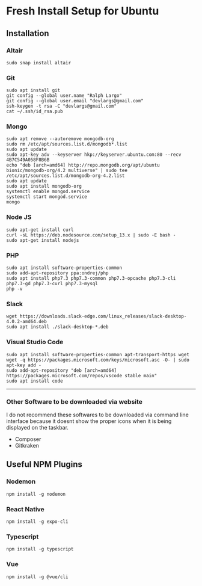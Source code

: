 # Fresh Install Setup for Ubuntu

## Installation

### Altair

```
sudo snap install altair
```

### Git

```
sudo apt install git
git config --global user.name "Ralph Largo"
git config --global user.email "devlargs@gmail.com"
ssh-keygen -t rsa -C "devlargs@gmail.com"
cat ~/.ssh/id_rsa.pub
```

### Mongo

```
sudo apt remove --autoremove mongodb-org
sudo rm /etc/apt/sources.list.d/mongodb*.list
sudo apt update
sudo apt-key adv --keyserver hkp://keyserver.ubuntu.com:80 --recv 4B7C549A058F8B6B
echo "deb [arch=amd64] http://repo.mongodb.org/apt/ubuntu bionic/mongodb-org/4.2 multiverse" | sudo tee /etc/apt/sources.list.d/mongodb-org-4.2.list
sudo apt update
sudo apt install mongodb-org
systemctl enable mongod.service
systemctl start mongod.service
mongo
```

### Node JS

```
sudo apt-get install curl
curl -sL https://deb.nodesource.com/setup_13.x | sudo -E bash -
sudo apt-get install nodejs
```

### PHP

```
sudo apt install software-properties-common
sudo add-apt-repository ppa:ondrej/php
sudo apt install php7.3 php7.3-common php7.3-opcache php7.3-cli php7.3-gd php7.3-curl php7.3-mysql
php -v
```

### Slack

```
wget https://downloads.slack-edge.com/linux_releases/slack-desktop-4.0.2-amd64.deb
sudo apt install ./slack-desktop-*.deb
```

### Visual Studio Code

```
sudo apt install software-properties-common apt-transport-https wget
wget -q https://packages.microsoft.com/keys/microsoft.asc -O- | sudo apt-key add -
sudo add-apt-repository "deb [arch=amd64] https://packages.microsoft.com/repos/vscode stable main"
sudo apt install code
```

---

### Other Software to be downloaded via website

I do not recommend these softwares to be downloaded via command line interface because it doesnt show the proper icons when it is being displayed on the taskbar.

- Composer
- Gitkraken

## Useful NPM Plugins

### Nodemon

```
npm install -g nodemon
```

### React Native

```
npm install -g expo-cli
```

### Typescript

```
npm install -g typescript
```

### Vue

```
npm install -g @vue/cli
```
